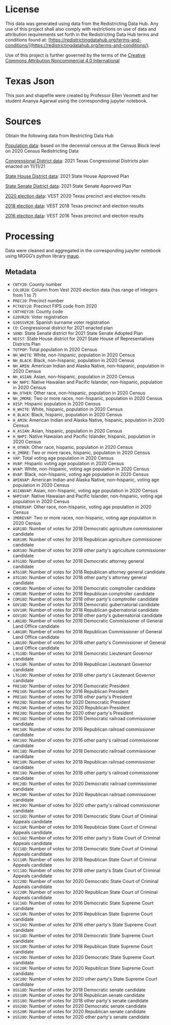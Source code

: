 # License
This data was generated using data from the Redistricting Data Hub.  Any use of this project shall also comply with restrictions on use of data and attribution requirements set forth in the Redistricting Data Hub terms and conditions found at: [https://redistrictingdatahub.org/terms-and-conditions/](https://redistrictingdatahub.org/terms-and-conditions/).

Use of this project is further governed by the terms of the [Creative Commons Attribution Noncommercial 4.0 International](https://creativecommons.org/licenses/by-nc/4.0/legalcode.en)

# Texas Json

This json and shapefile were created by Professor Ellen Veomett and her student Ananya Agarwal using the corresponding jupyter notebook.

# **Sources**

Obtain the following data from Restricting Data Hub

[Population data](https://redistrictingdatahub.org/dataset/texas-block-pl-94171-2020-by-table/): based on the decennial census at the Census Block level on 2020 Census Redistricting Data

[Congressional District data](https://redistrictingdatahub.org/dataset/2021-texas-congressional-districts-adopted-plan/): 2021 Texas Congressional Districts plan enacted on 11/11/21

[State House District data](https://redistrictingdatahub.org/dataset/2021-texas-state-house-adopted-plan/): 2021 State House Approved Plan

[State Senate District data](https://redistrictingdatahub.org/dataset/2021-texas-state-senate-adopted-plan/): 2021 State Senate Approved Plan

[2020 election data](https://redistrictingdatahub.org/dataset/vest-2020-texas-precinct-boundaries-and-election-results/)**:**  VEST 2020 Texas precinct and election results

[2018 election data](https://redistrictingdatahub.org/dataset/vest-2018-texas-precinct-boundaries-and-election-results/)**:**  VEST 2018 Texas precinct and election results

[2016 election data](https://redistrictingdatahub.org/dataset/vest-2016-texas-precinct-and-election-results/)**:**  VEST 2016 Texas precinct and election results

# **Processing**

Data were cleaned and aggregated in the corresponding jupyter notebook using MGGG’s python library [maup](https://github.com/mggg/maup). 

## Metadata
- `CNTY20`: County number
- `COLOR20`: Column from Vest 2020 election data (has range of integers from 1 to 7)
- `PREC20`: Precinct number
- `PCTKEY20`: Precinct FIPS code from 2020
- `CNTYKEY20`: County code
- `G20VR20`: Voter registration
- `G20SSVR20`: Spanish surname voter registration
- `CD`: Congressional district for 2021 enacted plan
- `SEND`: State Senate district for 2021 State Senate Adopted Plan
- `HDIST`: State House district for 2021 State House of Representatives Districts Plan
- `TOTPOP`: Total population in 2020 Census
- `NH_WHITE`: White, non-hispanic, population in 2020 Census
- `NH_BLACK`: Black, non-hispanic, population in 2020 Census
- `NH_AMIN`: American Indian and Alaska Native, non-hispanic, population in 2020 Census
- `NH_ASIAN`: Asian, non-hispanic, population in 2020 Census
- `NH_NHPI`: Native Hawaiian and Pacific Islander, non-hispanic, population in 2020 Census
- `NH_OTHER`: Other race, non-hispanic, population in 2020 Census
- `NH_2MORE`: Two or more races, non-hispanic, population in 2020 Census
- `HISP`: Hispanic population in 2020 Census
- `H_WHITE`: White, hispanic, population in 2020 Census
- `H_BLACK`: Black, hispanic, population in 2020 Census
- `H_AMIN`: American Indian and Alaska Native, hispanic, population in 2020 Census
- `H_ASIAN`: Asian, hispanic, population in 2020 Census
- `H_NHPI`: Native Hawaiian and Pacific Islander, hispanic, population in 2020 Census
- `H_OTHER`: Other race, hispanic, population in 2020 Census
- `H_2MORE`: Two or more races, hispanic, population in 2020 Census
- `VAP`: Total voting age population in 2020 Census
- `HVAP`: Hispanic voting age population in 2020 Census
- `WVAP`: White, non-hispanic, voting age population in 2020 Census
- `BVAP`: Black, non-hispanic, voting age population in 2020 Census
- `AMINVAP`: American Indian and Alaska Native, non-hispanic, voting age population in 2020 Census
- `ASIANVAP`: Asian, non-hispanic, voting age population in 2020 Census
- `NHPIVAP`: Native Hawaiian and Pacific Islander, non-hispanic, voting age population in 2020 Census
- `OTHERVAP`: Other race, non-hispanic, voting age population in 2020 Census
- `2MOREVAP`: Two or more races, non-hispanic, voting age population in 2020 Census
- `AGR18D`: Number of votes for 2018 Democratic agriculture commissioner candidate
- `AGR18R`: Number of votes for 2018 Republican agriculture commissioner candidate
- `AGR18O`: Number of votes for 2018 other party's agriculture commissioner candidate
- `ATG18D`: Number of votes for 2018 Democratic attorney general candidate
- `ATG18R`: Number of votes for 2018 Republican attorney general candidate
- `ATG18O`: Number of votes for 2018 other party's attorney general candidate
- `COM18D`: Number of votes for 2018 Democratic comptroller candidate
- `COM18R`: Number of votes for 2018 Republican comptroller candidate
- `COM18O`: Number of votes for 2018 other party's comptroller candidate
- `GOV18D`: Number of votes for 2018 Democratic gubernatorial candidate
- `GOV18R`: Number of votes for 2018 Republican gubernatorial candidate
- `GOV18O`: Number of votes for 2018 other party's gubernatorial candidate
- `LAN18D`: Number of votes for 2018 Democratic Commissioner of General Land Office candidate
- `LAN18R`: Number of votes for 2018 Republican Commissioner of General Land Office candidate
- `LAN18O`: Number of votes for 2018 other party's Commissioner of General Land Office candidate
- `LTG18D`: Number of votes for 2018 Democratic Lieutenant Governor candidate
- `LTG18R`: Number of votes for 2018 Republican Lieutenant Governor candidate
- `LTG18O`: Number of votes for 2018 other party's Lieutenant Governor candidate
- `PRE16D`: Number of votes for 2016 Democratic President
- `PRE16R`: Number of votes for 2016 Republican President
- `PRE16O`: Number of votes for 2016 other party's President
- `PRE20D`: Number of votes for 2020 Democratic President
- `PRE20R`: Number of votes for 2020 Republican President
- `PRE20O`: Number of votes for 2020 other party's President
- `RRC16D`: Number of votes for 2016 Democratic railroad commissioner candidate
- `RRC16R`: Number of votes for 2016 Republican railroad commissioner candidate
- `RRC16O`: Number of votes for 2016 other party's railroad commissioner candidate
- `RRC18D`: Number of votes for 2018 Democratic railroad commissioner candidate
- `RRC18R`: Number of votes for 2018 Republican railroad commissioner candidate
- `RRC18O`: Number of votes for 2018 other party's railroad commissioner candidate
- `RRC20D`: Number of votes for 2020 Democratic railroad commissioner candidate
- `RRC20R`: Number of votes for 2020 Republican railroad commissioner candidate
- `RRC20O`: Number of votes for 2020 other party's railroad commissioner candidate
- `SCC16D`: Number of votes for 2016 Democratic State Court of Criminal Appeals candidate
- `SCC16R`: Number of votes for 2016 Republican State Court of Criminal Appeals candidate
- `SCC16O`: Number of votes for 2016 other party's State Court of Criminal Appeals candidate
- `SCC18D`: Number of votes for 2018 Democratic State Court of Criminal Appeals candidate
- `SCC18R`: Number of votes for 2018 Republican State Court of Criminal Appeals candidate
- `SCC18O`: Number of votes for 2018 other party's State Court of Criminal Appeals candidate
- `SCC20D`: Number of votes for 2020 Democratic State Court of Criminal Appeals candidate
- `SCC20R`: Number of votes for 2020 Republican State Court of Criminal Appeals candidate
- `SSC16D`: Number of votes for 2016 Democratic State Supreme Court candidate
- `SSC16R`: Number of votes for 2016 Republican State Supreme Court candidate
- `SSC16O`: Number of votes for 2016 other party's State Supreme Court candidate
- `SSC18D`: Number of votes for 2018 Democratic State Supreme Court candidate
- `SSC18R`: Number of votes for 2018 Republican State Supreme Court candidate
- `SSC20D`: Number of votes for 2020 Democratic State Supreme Court candidate
- `SSC20R`: Number of votes for 2020 Republican State Supreme Court candidate
- `SSC20O`: Number of votes for 2020 other party's State Supreme Court candidate
- `USS18D`: Number of votes for 2018 Democratic senate candidate
- `USS18R`: Number of votes for 2018 Republican senate candidate
- `USS18O`: Number of votes for 2018 other party's senate candidate
- `USS20D`: Number of votes for 2020 Democratic senate candidate
- `USS20R`: Number of votes for 2020 Republican senate candidate
- `USS20O`: Number of votes for 2020 other party's senate candidate

